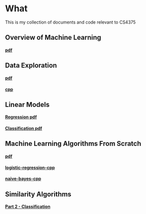 # What
This is my collection of documents and code relevant to CS4375

## Overview of Machine Learning
#### [pdf](00-overview-of-machine-learning.pdf)  

## Data Exploration
#### [pdf](01-data-exploration/01-data-exploration.pdf)  
#### [cpp](01-data-exploration/01-data-exploration.cpp)  

## Linear Models
#### [Regression pdf](02-linear-models/regression.pdf)  
#### [Classification pdf](02-linear-models/classification.pdf)  

## Machine Learning Algorithms From Scratch
#### [pdf](03-ml-algorithms-from-scratch/03-ml-algorithms-from-scratch.pdf)  
#### [logistic-regression-cpp](03-ml-algorithms-from-scratch/logistic-regression.cpp)  
#### [naive-bayes-cpp](03-ml-algorithms-from-scratch/naive-bayes.cpp)  

## Similarity Algorithms
#### [Part 2 - Classification](04-similarity/02-classification.pdf)
